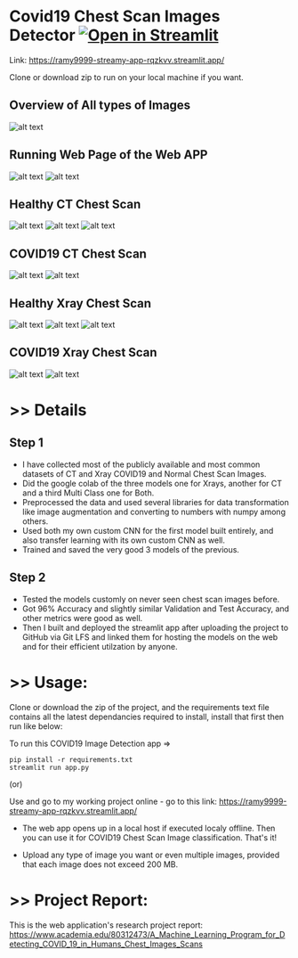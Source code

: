 # Covid19 Chest Scan Images Detector [![Open in Streamlit](https://static.streamlit.io/badges/streamlit_badge_black_white.svg)](https://ramy9999-streamy-app-rqzkvv.streamlit.app/)

Link: https://ramy9999-streamy-app-rqzkvv.streamlit.app/

Clone or download zip to run on your local machine if you want.

## Overview of All types of Images
![alt text](https://github.com/Ramy9999/streamy/blob/main/testy/CT%20and%20Xray%20snip.PNG)


## Running Web Page of the Web APP
![alt text](https://github.com/Ramy9999/streamy/blob/main/testy/xray%20streamy%201%20right.PNG)
![alt text](https://github.com/Ramy9999/streamy/blob/main/testy/xray%20streamy%202.PNG)


## Healthy CT Chest Scan 
![alt text](https://github.com/Ramy9999/streamy/blob/main/testy/ct%20streamy%201.PNG)
![alt text](https://github.com/Ramy9999/streamy/blob/main/testy/ct%20streamy%20Normal%201.PNG)
![alt text](https://github.com/Ramy9999/streamy/blob/main/testy/ct%20streamy%20Normal%202.PNG)

## COVID19 CT Chest Scan
![alt text](https://github.com/Ramy9999/streamy/blob/main/testy/ct%20streamy%20Covid19%202.PNG)
![alt text](https://github.com/Ramy9999/streamy/blob/main/testy/ct%20streamy%20Covid19%203.PNG)

## Healthy Xray Chest Scan
![alt text](https://github.com/Ramy9999/streamy/blob/main/testy/xray%20test%20streamy%201.PNG)
![alt text](https://github.com/Ramy9999/streamy/blob/main/testy/xray%20test%20streamy%202%20normal.PNG)
![alt text](https://github.com/Ramy9999/streamy/blob/main/testy/xray%20test%20streamy%203%20normal.PNG)

## COVID19 Xray Chest Scan
![alt text](https://github.com/Ramy9999/streamy/blob/main/testy/xray%20test%20streamy%201%20Covid19.PNG)
![alt text](https://github.com/Ramy9999/streamy/blob/main/testy/xray%20test%20streamy%202%20Covid19.PNG)


# >> Details
## Step 1
* I have collected most of the publicly available and most common datasets of CT and Xray COVID19 and Normal Chest Scan Images.
* Did the google colab of the three models one for Xrays, another for CT and a third Multi Class one for Both.
* Preprocessed the data and used several libraries for data transformation like image augmentation and converting to numbers with numpy among others.
* Used both my own custom CNN for the first model built entirely, and also transfer learning with its own custom CNN as well.
* Trained and saved the very good 3 models of the previous.

## Step 2
* Tested the models customly on never seen chest scan images before.
* Got 96% Accuracy and slightly similar Validation and Test Accuracy, and other metrics were good as well.
* Then I built and deployed the streamlit app after uploading the project to GitHub via Git LFS and linked them for hosting the models on the web and for their efficient utilzation by anyone.


# >> Usage: 

Clone or download the zip of the project, and the requirements text file contains all the latest dependancies required to install, install that first then run like below:

To run this COVID19 Image Detection app =>
```
pip install -r requirements.txt
streamlit run app.py
```

(or)

Use and go to my working project online - go to this link: https://ramy9999-streamy-app-rqzkvv.streamlit.app/

* The web app opens up in a local host if executed localy offline. Then you can use it for COVID19 Chest Scan Image classification. That's it!

* Upload any type of image you want or even multiple images, provided that each image does not exceed 200 MB.


# >> Project Report: 
This is the web application's research project report: https://www.academia.edu/80312473/A_Machine_Learning_Program_for_Detecting_COVID_19_in_Humans_Chest_Images_Scans 
